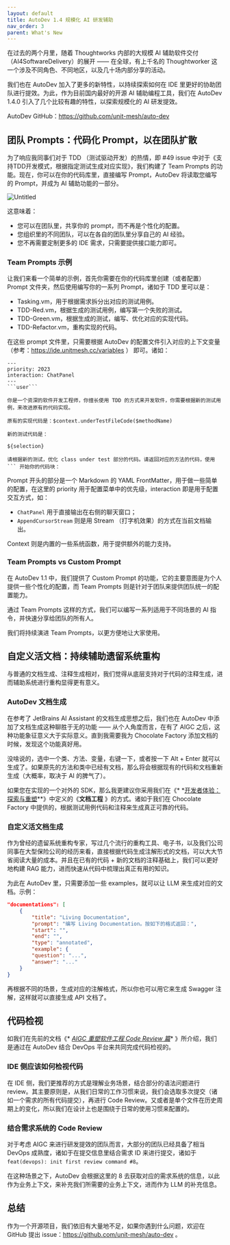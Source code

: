 ```yaml
---
layout: default
title: AutoDev 1.4 规模化 AI 研发辅助
nav_order: 3
parent: What's New
---
```


在过去的两个月里，随着 Thoughtworks 内部的大规模 AI 辅助软件交付（AI4SoftwareDelivery）的展开 —— 在全球，有上千名的
Thoughtworker 这一个涉及不同角色、不同地区，以及几十场内部分享的活动。

我们也在 AutoDev 加入了更多的新特性，以持续探索如何在 IDE 里更好的协助团队进行提效。为此，作为目前国内最好的开源 AI
辅助编程工具，我们在 AutoDev 1.4.0 引入了几个比较有趣的特性，以探索规模化的 AI 研发提效。

AutoDev GitHub：https://github.com/unit-mesh/auto-dev

## 团队 Prompts：代码化 Prompt，以在团队扩散

为了响应我同事们对于 TDD （测试驱动开发）的热情，即 #49 issue 中对于《支持TDD开发模式，根据指定测试生成对应实现》，我们构建了
Team Prompts 的功能。现在，你可以在你的代码库里，直接编写 Prompt，AutoDev 将读取您编写的 Prompt，并成为 AI 辅助功能的一部分。

![Untitled](https://prod-files-secure.s3.us-west-2.amazonaws.com/ba3432d7-a5ac-428b-9d05-6d088dd5940a/5cecc645-e9fd-466a-8adc-2f69b15299e3/Untitled.png)

这意味着：

- 您可以在团队里，共享你的 prompt，而不再是个性化的配置。
- 您组织里的不同团队，可以在各自的团队里分享自己的 AI 经验。
- 您不再需要定制更多的 IDE 需求，只需要提供接口能力即可。

### Team Prompts 示例

让我们来看一个简单的示例，首先你需要在你的代码库里创建（或者配置） Prompt 文件夹，然后使用编写你的一系列 Prompt，诸如于 TDD
里可以是：

- Tasking.vm，用于根据需求拆分出对应的测试用例。
- TDD-Red.vm，根据生成的测试用例，编写第一个失败的测试。
- TDD-Green.vm，根据生成的测试，编写、优化对应的实现代码。
- TDD-Refactor.vm，重构实现的代码。

在这些 prompt 文件里，只需要根据 AutoDev 的配置文件引入对应的上下文变量（参考：https://ide.unitmesh.cc/variables ） 即可。诸如：

```
---
priority: 2023
interaction: ChatPanel
---
```user```

你是一个资深的软件开发工程师，你擅长使用 TDD 的方式来开发软件，你需要根据新的测试用例，来改进原有的代码实现。

原有的实现代码是：$context.underTestFileCode($methodName)

新的测试代码是：

${selection}

请根据新的测试，优化 class under test 部分的代码。请返回对应的方法的代码，使用 ``` 开始你的代码块：
```

Prompt 开头的部分是一个 Markdown 的 YAML FrontMatter，用于做一些简单的配置，在这里的 priority 用于配置菜单中的优先级，interaction
即是用于配置交互方式，如：

- `ChatPanel` 用于直接输出在右侧的聊天窗口；
- `AppendCursorStream` 则是用 Stream （打字机效果）的方式在当前文档输出。

Context 则是内置的一些系统函数，用于提供额外的能力支持。

### Team Prompts vs Custom Prompt

在 AutoDev 1.1 中，我们提供了 Custom Prompt 的功能，它的主要意图是为个人提供一些个性化的配置，而 Team Prompts
则是针对于团队来提供团队统一的配置能力。

通过 Team Prompts 这样的方式，我们可以编写一系列适用于不同场景的 AI 指令，并快速分享给团队的所有人。

我们将持续演进 Team Prompts，以更方便地让大家使用。

## 自定义活文档：持续辅助遗留系统重构

与普通的文档生成、注释生成相对，我们觉得从底层支持对于代码的注释生成，进而辅助系统进行重构显得更有意义。

### AutoDev 文档生成

在参考了 JetBrains AI Assistant 的文档生成思想之后，我们也在 AutoDev 中添加了文档生成这种聊胜于无的功能 —— 从个人角度而言，在有了
AIGC 之后，这种功能象征意义大于实际意义。直到我需要我为 Chocolate Factory 添加文档的时候，发现这个功能真好用。

没啥说的，选中一个类、方法、变量，右键一下，或者按一下 Alt + Enter 就可以生成了。如果原先的方法和类中已经有文档，那么将会根据现有的代码和文档重新生成（大概率，取决于
AI 的脾气了）。

如果您在实现的一个对外的 SDK，那么我更建议你采用我们在《*
*[开发者体验：探索与重塑](https://dx.phodal.com/docs/patterns/document-engineering.html)**》中定义的《**文档工程**
》的方式。诸如于我们在 Chocolate Factory 中提供的，根据测试用例代码和注释来生成真正可靠的代码。

### 自定义活文档生成

作为曾经的遗留系统重构专家，写过几个流行的重构工具、电子书，以及我们公司同事在大型保险公司的经历来看，直接根据代码生成注解形式的文档，可以大大节省阅读大量的成本。并且在已有的代码 +
新的文档的注释基础上，我们可以更好地构建 RAG 能力，进而快速从代码中梳理出真正有用的知识。

为此在 AutoDev 里，只需要添加一些 examples，就可以让 LLM 来生成对应的文档。示例：

```json
"documentations": [
    {
        "title": "Living Documentation",
        "prompt": "编写 Living Documentation。按如下的格式返回：",
        "start": "",
        "end": "",
        "type": "annotated",
        "example": {
        "question": "...",
        "answer": "..."
    }
}
```

再根据不同的场景，生成对应的注解格式，所以你也可以用它来生成 Swagger 注解，这样就可以直接生成 API 文档了。

## 代码检视

如我们在先前的文档《*
*[AIGC 重塑软件工程 Code Review 篇](https://www.phodal.com/blog/llm-empowered-software-engineering-code-review/)**
》所介绍，我们是通过在 AutoDev 结合 DevOps 平台来共同完成代码检视的。

### IDE 侧应该如何检视代码

在 IDE 侧，我们更推荐的方式是理解业务场景，结合部分的语法问题进行 review。其主要原则是，从我们日常的工作习惯来说，我们会选取多次提交（诸如一个需求的所有代码提交），再进行
Code Review。又或者是单个文件在历史周期上的变化，所以我们在设计上也是围绕于日常的使用习惯来配置的。

### 结合需求系统的 Code Review

对于考虑 AIGC 来进行研发提效的团队而言，大部分的团队已经具备了相当 DevOps 成熟度，诸如于在提交信息里结合需求 ID
来进行提交，诸如于 `feat(devops): init first review command #8`。

在这种场景之下，AutoDev 会根据这里的 8 去获取对应的需求系统的信息，以此作为业务上下文，来补充我们所需要的业务上下文，进而作为
LLM 的补充信息。

## 总结

作为一个开源项目，我们依旧有大量地不足，如果你遇到什么问题，欢迎在 GitHub 提出
issue：https://github.com/unit-mesh/auto-dev 。
